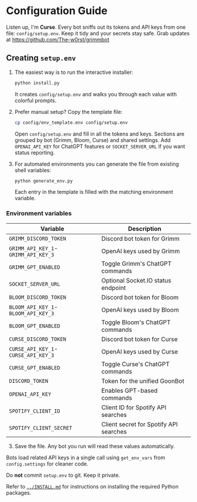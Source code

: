 # Configuration Guide

Listen up, I'm **Curse**. Every bot sniffs out its tokens and API keys from one
file: `config/setup.env`. Keep it tidy and your secrets stay safe. Grab updates
at https://github.com/The-w0rst/grimmbot

## Creating `setup.env`

1. The easiest way is to run the interactive installer:

   ```bash
   python install.py
   ```
   It creates `config/setup.env` and walks you through each value with colorful prompts.

2. Prefer manual setup? Copy the template file:

   ```bash
   cp config/env_template.env config/setup.env
   ```

   Open `config/setup.env` and fill in all the tokens and keys. Sections are grouped by bot
(Grimm, Bloom, Curse) and shared settings. Add `OPENAI_API_KEY` for ChatGPT
features or `SOCKET_SERVER_URL` if you want status reporting.

3. For automated environments you can generate the file from existing shell
   variables:

   ```bash
   python generate_env.py
   ```

   Each entry in the template is filled with the matching environment variable.

### Environment variables

| Variable | Description |
| --- | --- |
| `GRIMM_DISCORD_TOKEN` | Discord bot token for Grimm |
| `GRIMM_API_KEY_1`-`GRIMM_API_KEY_3` | OpenAI keys used by Grimm |
| `GRIMM_GPT_ENABLED` | Toggle Grimm's ChatGPT commands |
| `SOCKET_SERVER_URL` | Optional Socket.IO status endpoint |
| `BLOOM_DISCORD_TOKEN` | Discord bot token for Bloom |
| `BLOOM_API_KEY_1`-`BLOOM_API_KEY_3` | OpenAI keys used by Bloom |
| `BLOOM_GPT_ENABLED` | Toggle Bloom's ChatGPT commands |
| `CURSE_DISCORD_TOKEN` | Discord bot token for Curse |
| `CURSE_API_KEY_1`-`CURSE_API_KEY_3` | OpenAI keys used by Curse |
| `CURSE_GPT_ENABLED` | Toggle Curse's ChatGPT commands |
| `DISCORD_TOKEN` | Token for the unified GoonBot |
| `OPENAI_API_KEY` | Enables GPT-based commands |
| `SPOTIFY_CLIENT_ID` | Client ID for Spotify API searches |
| `SPOTIFY_CLIENT_SECRET` | Client secret for Spotify API searches |

3. Save the file. Any bot you run will read these values automatically.

Bots load related API keys in a single call using `get_env_vars` from
`config.settings` for cleaner code.

Do **not** commit `setup.env` to git. Keep it private.

Refer to [`../INSTALL.md`](../INSTALL.md) for instructions on installing the
required Python packages.
